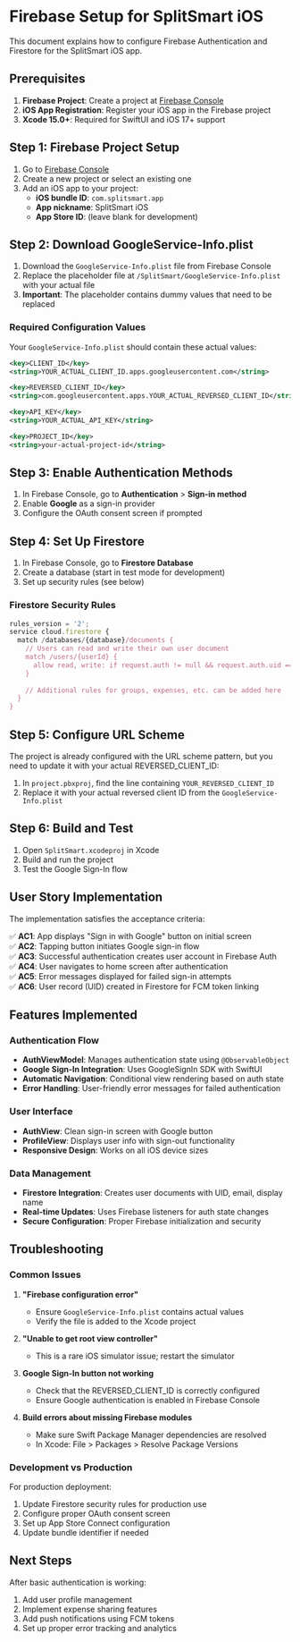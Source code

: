 # Firebase Setup for SplitSmart iOS

This document explains how to configure Firebase Authentication and Firestore for the SplitSmart iOS app.

## Prerequisites

1. **Firebase Project**: Create a project at [Firebase Console](https://console.firebase.google.com/)
2. **iOS App Registration**: Register your iOS app in the Firebase project
3. **Xcode 15.0+**: Required for SwiftUI and iOS 17+ support

## Step 1: Firebase Project Setup

1. Go to [Firebase Console](https://console.firebase.google.com/)
2. Create a new project or select an existing one
3. Add an iOS app to your project:
   - **iOS bundle ID**: `com.splitsmart.app`
   - **App nickname**: SplitSmart iOS
   - **App Store ID**: (leave blank for development)

## Step 2: Download GoogleService-Info.plist

1. Download the `GoogleService-Info.plist` file from Firebase Console
2. Replace the placeholder file at `/SplitSmart/GoogleService-Info.plist` with your actual file
3. **Important**: The placeholder contains dummy values that need to be replaced

### Required Configuration Values

Your `GoogleService-Info.plist` should contain these actual values:

```xml
<key>CLIENT_ID</key>
<string>YOUR_ACTUAL_CLIENT_ID.apps.googleusercontent.com</string>

<key>REVERSED_CLIENT_ID</key>
<string>com.googleusercontent.apps.YOUR_ACTUAL_REVERSED_CLIENT_ID</string>

<key>API_KEY</key>
<string>YOUR_ACTUAL_API_KEY</string>

<key>PROJECT_ID</key>
<string>your-actual-project-id</string>
```

## Step 3: Enable Authentication Methods

1. In Firebase Console, go to **Authentication** > **Sign-in method**
2. Enable **Google** as a sign-in provider
3. Configure the OAuth consent screen if prompted

## Step 4: Set Up Firestore

1. In Firebase Console, go to **Firestore Database**
2. Create a database (start in test mode for development)
3. Set up security rules (see below)

### Firestore Security Rules

```javascript
rules_version = '2';
service cloud.firestore {
  match /databases/{database}/documents {
    // Users can read and write their own user document
    match /users/{userId} {
      allow read, write: if request.auth != null && request.auth.uid == userId;
    }
    
    // Additional rules for groups, expenses, etc. can be added here
  }
}
```

## Step 5: Configure URL Scheme

The project is already configured with the URL scheme pattern, but you need to update it with your actual REVERSED_CLIENT_ID:

1. In `project.pbxproj`, find the line containing `YOUR_REVERSED_CLIENT_ID`
2. Replace it with your actual reversed client ID from the `GoogleService-Info.plist`

## Step 6: Build and Test

1. Open `SplitSmart.xcodeproj` in Xcode
2. Build and run the project
3. Test the Google Sign-In flow

## User Story Implementation

The implementation satisfies the acceptance criteria:

✅ **AC1**: App displays "Sign in with Google" button on initial screen  
✅ **AC2**: Tapping button initiates Google sign-in flow  
✅ **AC3**: Successful authentication creates user account in Firebase Auth  
✅ **AC4**: User navigates to home screen after authentication  
✅ **AC5**: Error messages displayed for failed sign-in attempts  
✅ **AC6**: User record (UID) created in Firestore for FCM token linking  

## Features Implemented

### Authentication Flow
- **AuthViewModel**: Manages authentication state using `@ObservableObject`
- **Google Sign-In Integration**: Uses GoogleSignIn SDK with SwiftUI
- **Automatic Navigation**: Conditional view rendering based on auth state
- **Error Handling**: User-friendly error messages for failed authentication

### User Interface
- **AuthView**: Clean sign-in screen with Google button
- **ProfileView**: Displays user info with sign-out functionality
- **Responsive Design**: Works on all iOS device sizes

### Data Management
- **Firestore Integration**: Creates user documents with UID, email, display name
- **Real-time Updates**: Uses Firebase listeners for auth state changes
- **Secure Configuration**: Proper Firebase initialization and security

## Troubleshooting

### Common Issues

1. **"Firebase configuration error"**
   - Ensure `GoogleService-Info.plist` contains actual values
   - Verify the file is added to the Xcode project

2. **"Unable to get root view controller"**
   - This is a rare iOS simulator issue; restart the simulator

3. **Google Sign-In button not working**
   - Check that the REVERSED_CLIENT_ID is correctly configured
   - Ensure Google authentication is enabled in Firebase Console

4. **Build errors about missing Firebase modules**
   - Make sure Swift Package Manager dependencies are resolved
   - In Xcode: File > Packages > Resolve Package Versions

### Development vs Production

For production deployment:
1. Update Firestore security rules for production use
2. Configure proper OAuth consent screen
3. Set up App Store Connect configuration
4. Update bundle identifier if needed

## Next Steps

After basic authentication is working:
1. Add user profile management
2. Implement expense sharing features
3. Add push notifications using FCM tokens
4. Set up proper error tracking and analytics